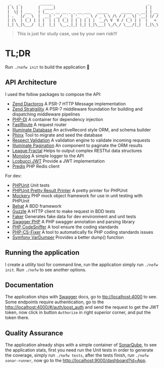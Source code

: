 ```
  _   _         ______                                           _    
 | \ | |       |  ____|                                         | |   
 |  \| | ___   | |__ _ __ __ _ _ __ ___   _____      _____  _ __| | __
 | . ` |/ _ \  |  __| '__/ _` | '_ ` _ \ / _ \ \ /\ / / _ \| '__| |/ /
 | |\  | (_) | | |  | | | (_| | | | | | |  __/\ V  V / (_) | |  |   < 
 |_| \_|\___/  |_|  |_|  \__,_|_| |_| |_|\___| \_/\_/ \___/|_|  |_|\_\

```

> This is just for study case, use by your own risk!!!

# TL;DR

Run `./nofw init` to build the application 🚀


## API Architecture

I used the follow packages to compose the API:
* [Zend Diactoros](https://github.com/zendframework/zend-diactoros) A PSR-7 HTTP Message implementation
* [Zend Stratigility](https://github.com/zendframework/zend-stratigility) A PSR-7 middleware foundation for building and dispatching middleware pipelines
* [PHP-DI](https://github.com/PHP-DI/PHP-DI) A container for dependency injection
* [FastRoute](https://github.com/nikic/FastRoute) A request router
* [Illuminate Database](https://github.com/illuminate/database) An activeRecord style ORM, and schema builder
* [Phinx](https://github.com/cakephp/phinx) Tool to migrate and seed the database
* [Respect Validation](https://github.com/Respect/Validation) A validation engine to validate incoming requests
* [Illuminate Pagination](https://github.com/illuminate/pagination) An component to paginate the ORM results
* [League Fractal](https://github.com/thephpleague/fractal) Helps to output complex RESTful data structures
* [Monolog](https://github.com/Seldaek/monolog) A simple logger to the API
* [Lcobucci JWT](https://github.com/lcobucci/jwt) Provide a JWT implementation
* [Predis](https://github.com/nrk/predis) PHP Redis client

For dev:
* [PHPUnit](https://github.com/sebastianbergmann/phpunit) Unit tests
* [PHPUnit Pretty Result Printer](https://github.com/mikeerickson/phpunit-pretty-result-printer) A pretty printer for PHPUnit
* [Mockery](https://github.com/mockery/mockery) PHP mock object framework for use in unit testing with PHPUnit
* [Behat](https://github.com/behat/behat) A BDD framework
* [Guzzle](https://github.com/guzzle/guzzle) A HTTP client to make request in BDD tests
* [Faker](https://github.com/fzaninotto/Faker) Generates fake data for dev environment and unit tests
* [Swagger PHP](https://github.com/zircote/swagger-php) A PHP swagger annotation and parsing library
* [PHP CodeSniffer](https://github.com/squizlabs/PHP_CodeSniffer) A tool ensure the coding standards
* [PHP-CS-Fixer](https://github.com/FriendsOfPHP/PHP-CS-Fixer) A tool to automatically fix PHP coding standards issues
* [Symfony VarDumper](https://github.com/symfony/var-dumper) Provides a better dump() function


## Running the application

I create a utility tool for command line, run the application simply run `./nofw init`.
Run `./nofw` to see another options.


## Documentation

The application ships with [Swagger](https://swagger.io/) docs, go to [ttp://localhost:4000](ttp://localhost:4000) to see.
Some endpoints require authentication, go to the [http://localhost:4000/#/auth/post_auth](http://localhost:4000/#/auth/post_auth) and send the request to get the JWT token, now click in button `Authorize` in right superior corner, and put the token there.


## Quality Assurance

The application already ships with a simple container of [SonarQube](https://www.sonarqube.org/), to see the application stats, first you need run the Unit tests in order to generate the coverage, simply run `./nofw tests`, after the tests finish, run `./nofw sonar-runner`, now go to the [http://localhost:9000/dashboard?id=App](http://localhost:9000/dashboard?id=App).
